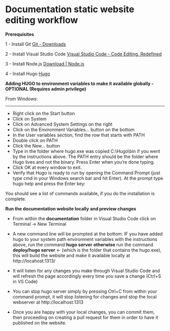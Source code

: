 # **Documentation static website editing workflow**

**Prerequisites**

1 -	Install Git [Git - Downloads](https://git-scm.com/downloads)

2 - Install Visual Studio Code  [Visual Studio Code - Code Editing. Redefined](https://code.visualstudio.com/)

3 - Install Node.js [Download | Node.js](https://nodejs.org/en/download/)

4 - Install Hugo [Hugo](https://gohugo.io/getting-started/installing/)

**Adding HUGO to environment variables to make it available globally - OPTIONAL (Requires admin privilege)**

From Windows:

****

-	Right click on the Start button
-	Click on System
-	Click on Advanced System Settings on the right
-	Click on the Environment Variables… button on the bottom
-	In the User variables section, find the row that starts with PATH
-	Double click on PATH
-	Click the New… button
-	Type in the folder where hugo.exe was copied C:\Hugo\bin if you went by the instructions above. The PATH entry should be the folder where Hugo lives and not the binary. Press Enter when you’re done typing.
-	Click OK at every window to exit.
-	Verify that Hugo is ready to run by opening the Command Prompt (just type cmd in your Windows search bar and hit Enter). At the prompt type hugo help and press the Enter key: 
 

You should see a list of commands available, if you do the installation is complete.

**Run the documentation website locally and preview changes**

- From within the **documentation** folder in Visual Studio Code click on Terminal -> New Terminal
- A new command line will be prompted at the bottom: 
IF you have added hugo to your system path environment variables with the instructions above, run the command **hugo server**
**otherwise** run the command **deploy/hugo server**  <- (which is the folder that contains the hugo.exe), this will build the website and make it available locally at http://locahost:1313/

-	It will listen for any changes you make through Visual Studio Code and will refresh the page accordingly every time you save a change (Ctrl+S in VS Code)
-	You can stop hugo server simply by pressing Ctrl+C from within your command prompt, it will stop listening for changes and stop the local webserver at http://localhost:1313
-	Once you are happy with your local changes, you can commit them, then proceeding on creating a pull request for them in order to have it published on the website.

